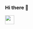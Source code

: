 ### Hi there 👋



<a href="http://linkedin.com/in/donovanodom" target="blank"><img align="center" src="[https://github.com/mishmanners/MishManners/blob/master/socials/transparent-Linkedin-logo-icon.png](https://user-images.githubusercontent.com/81263554/170365742-d2b388b3-5962-4e9a-ab55-8b1fd208bfed.svg)" alt="" height="30" color="white"/></a>


<!--
**donovanodom/donovanodom** is a ✨ _special_ ✨ repository because its `README.md` (this file) appears on your GitHub profile.

Here are some ideas to get you started:

- 🔭 I’m currently working on ...
- 🌱 I’m currently learning ...
- 👯 I’m looking to collaborate on ...
- 🤔 I’m looking for help with ...
- 💬 Ask me about ...
- 📫 How to reach me: ...
- 😄 Pronouns: ...
- ⚡ Fun fact: ...
-->
